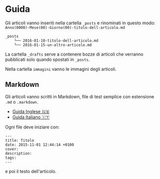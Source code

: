# Guida
Gli articoli vanno inseriti nella cartella `_posts` e rinominati in questo modo: `Anno(0000)-Mese(00)-Giorno(00)-titolo-dell-articolo.md`

```
_posts
    └── 2016-01-10-titolo-dell-articolo.md
    └── 2016-01-15-un-altro-articolo.md
```

La cartella `_drafts` serve a contenere bozze di articoli che verranno pubblicati solo quando spostati in `_posts`.

Nella cartella `immagini` vanno le immagini degli articoli.

## Markdown

Gli articoli vanno scritti in Markdown, file di test semplice con estensione `.md` o `.markdown`.

* [Guida Inglese 🇬🇧](https://github.com/adam-p/markdown-here/wiki/Markdown-Cheatsheet)
* [Guida Italiano 🇮🇹](http://www.maffucci.it/2013/08/29/formattazione-del-testo-con-markdown/)

Ogni file deve iniziare con:

```
---
title: Titolo
date: 2015-11-01 12:44:14 +0100
cover:
description:
tags:
---
```

e poi il testo dell'articolo.
